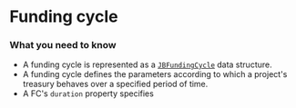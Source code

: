 # Funding cycle

### What you need to know

* A funding cycle is represented as a [`JBFundingCycle`](../../specifications/data-structures/jbfundingcycle.md) data structure.
* A funding cycle defines the parameters according to which a project's treasury behaves over a specified period of time.&#x20;
* A FC's `duration` property specifies&#x20;
